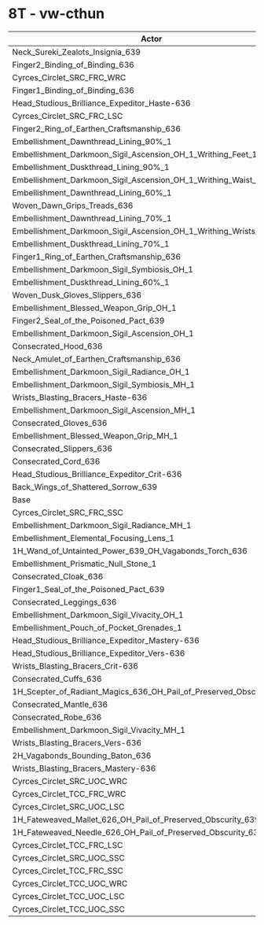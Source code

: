 # 8T - vw-cthun
| Actor | DPS | Increase |
|---|:---:|:---:|
|Neck_Sureki_Zealots_Insignia_639|6573739|1.71%|
|Finger2_Binding_of_Binding_636|6565717|1.59%|
|Cyrces_Circlet_SRC_FRC_WRC|6562842|1.54%|
|Finger1_Binding_of_Binding_636|6549063|1.33%|
|Head_Studious_Brilliance_Expeditor_Haste-636|6520076|0.88%|
|Cyrces_Circlet_SRC_FRC_LSC|6518716|0.86%|
|Finger2_Ring_of_Earthen_Craftsmanship_636|6516300|0.82%|
|Embellishment_Dawnthread_Lining_90%_1|6516283|0.82%|
|Embellishment_Darkmoon_Sigil_Ascension_OH_1_Writhing_Feet_1|6507888|0.69%|
|Embellishment_Duskthread_Lining_90%_1|6507262|0.68%|
|Embellishment_Darkmoon_Sigil_Ascension_OH_1_Writhing_Waist_1|6502717|0.61%|
|Embellishment_Dawnthread_Lining_60%_1|6500940|0.58%|
|Woven_Dawn_Grips_Treads_636|6500724|0.58%|
|Embellishment_Dawnthread_Lining_70%_1|6498019|0.54%|
|Embellishment_Darkmoon_Sigil_Ascension_OH_1_Writhing_Wrists_1|6495965|0.51%|
|Embellishment_Duskthread_Lining_70%_1|6494502|0.48%|
|Finger1_Ring_of_Earthen_Craftsmanship_636|6492790|0.46%|
|Embellishment_Darkmoon_Sigil_Symbiosis_OH_1|6491824|0.44%|
|Embellishment_Duskthread_Lining_60%_1|6491616|0.44%|
|Woven_Dusk_Gloves_Slippers_636|6490523|0.42%|
|Embellishment_Blessed_Weapon_Grip_OH_1|6490121|0.42%|
|Finger2_Seal_of_the_Poisoned_Pact_639|6488135|0.39%|
|Embellishment_Darkmoon_Sigil_Ascension_OH_1|6486757|0.36%|
|Consecrated_Hood_636|6481806|0.29%|
|Neck_Amulet_of_Earthen_Craftsmanship_636|6481377|0.28%|
|Embellishment_Darkmoon_Sigil_Radiance_OH_1|6478644|0.24%|
|Embellishment_Darkmoon_Sigil_Symbiosis_MH_1|6476424|0.20%|
|Wrists_Blasting_Bracers_Haste-636|6474631|0.18%|
|Embellishment_Darkmoon_Sigil_Ascension_MH_1|6473220|0.15%|
|Consecrated_Gloves_636|6473194|0.15%|
|Embellishment_Blessed_Weapon_Grip_MH_1|6470698|0.12%|
|Consecrated_Slippers_636|6467681|0.07%|
|Consecrated_Cord_636|6467233|0.06%|
|Head_Studious_Brilliance_Expeditor_Crit-636|6465023|0.03%|
|Back_Wings_of_Shattered_Sorrow_639|6463329|0.00%|
|Base|6463236|0.00%|
|Cyrces_Circlet_SRC_FRC_SSC|6463064|0.00%|
|Embellishment_Darkmoon_Sigil_Radiance_MH_1|6463004|0.00%|
|Embellishment_Elemental_Focusing_Lens_1|6462039|-0.02%|
|1H_Wand_of_Untainted_Power_639_OH_Vagabonds_Torch_636|6462022|-0.02%|
|Embellishment_Prismatic_Null_Stone_1|6460309|-0.05%|
|Consecrated_Cloak_636|6459651|-0.06%|
|Finger1_Seal_of_the_Poisoned_Pact_639|6456289|-0.11%|
|Consecrated_Leggings_636|6456198|-0.11%|
|Embellishment_Darkmoon_Sigil_Vivacity_OH_1|6455805|-0.11%|
|Embellishment_Pouch_of_Pocket_Grenades_1|6453129|-0.16%|
|Head_Studious_Brilliance_Expeditor_Mastery-636|6452255|-0.17%|
|Head_Studious_Brilliance_Expeditor_Vers-636|6452083|-0.17%|
|Wrists_Blasting_Bracers_Crit-636|6451340|-0.18%|
|Consecrated_Cuffs_636|6451174|-0.19%|
|1H_Scepter_of_Radiant_Magics_636_OH_Pail_of_Preserved_Obscurity_639|6451049|-0.19%|
|Consecrated_Mantle_636|6450427|-0.20%|
|Consecrated_Robe_636|6446963|-0.25%|
|Embellishment_Darkmoon_Sigil_Vivacity_MH_1|6444891|-0.28%|
|Wrists_Blasting_Bracers_Vers-636|6443011|-0.31%|
|2H_Vagabonds_Bounding_Baton_636|6432431|-0.48%|
|Wrists_Blasting_Bracers_Mastery-636|6431594|-0.49%|
|Cyrces_Circlet_SRC_UOC_WRC|6382213|-1.25%|
|Cyrces_Circlet_TCC_FRC_WRC|6349108|-1.77%|
|Cyrces_Circlet_SRC_UOC_LSC|6343506|-1.85%|
|1H_Fateweaved_Mallet_626_OH_Pail_of_Preserved_Obscurity_639|6335525|-1.98%|
|1H_Fateweaved_Needle_626_OH_Pail_of_Preserved_Obscurity_639|6327514|-2.10%|
|Cyrces_Circlet_TCC_FRC_LSC|6322137|-2.18%|
|Cyrces_Circlet_SRC_UOC_SSC|6308317|-2.40%|
|Cyrces_Circlet_TCC_FRC_SSC|6262852|-3.10%|
|Cyrces_Circlet_TCC_UOC_WRC|6225908|-3.67%|
|Cyrces_Circlet_TCC_UOC_LSC|6195033|-4.15%|
|Cyrces_Circlet_TCC_UOC_SSC|6153495|-4.79%|
